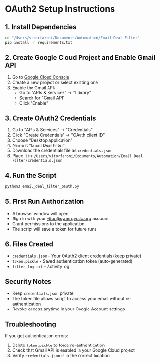 # OAuth2 Setup Instructions

## 1. Install Dependencies

```bash
cd "/Users/vitorfaroni/Documents/Automation/Email Deal Filter"
pip install -r requirements.txt
```

## 2. Create Google Cloud Project and Enable Gmail API

1. Go to [Google Cloud Console](https://console.cloud.google.com/)
2. Create a new project or select existing one
3. Enable the Gmail API:
   - Go to "APIs & Services" → "Library"
   - Search for "Gmail API"
   - Click "Enable"

## 3. Create OAuth2 Credentials

1. Go to "APIs & Services" → "Credentials"
2. Click "Create Credentials" → "OAuth client ID"
3. Choose "Desktop application"
4. Name it "Email Deal Filter"
5. Download the credentials file as `credentials.json`
6. Place it in: `/Users/vitorfaroni/Documents/Automation/Email Deal Filter/credentials.json`

## 4. Run the Script

```bash
python3 email_deal_filter_oauth.py
```

## 5. First Run Authorization

- A browser window will open
- Sign in with your vitor@synergycdc.org account
- Grant permissions to the application
- The script will save a token for future runs

## 6. Files Created

- `credentials.json` - Your OAuth2 client credentials (keep private)
- `token.pickle` - Saved authentication token (auto-generated)
- `filter_log.txt` - Activity log

## Security Notes

- Keep `credentials.json` private
- The token file allows script to access your email without re-authentication
- Revoke access anytime in your Google Account settings

## Troubleshooting

If you get authentication errors:
1. Delete `token.pickle` to force re-authentication
2. Check that Gmail API is enabled in your Google Cloud project
3. Verify `credentials.json` is in the correct location